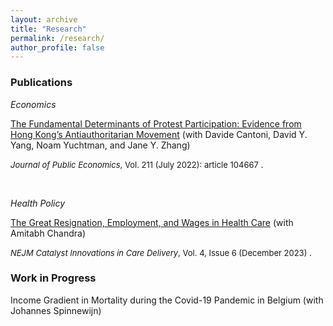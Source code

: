 ```yaml
---
layout: archive
title: "Research"
permalink: /research/
author_profile: false
---
```


### Publications

_Economics_

[The Fundamental Determinants of Protest Participation: Evidence from Hong Kong’s Antiauthoritarian Movement](../files/hk_descriptive.pdf) (with Davide Cantoni, David Y. Yang, Noam Yuchtman, and Jane Y. Zhang)

<span style="font-size: small;">_Journal of Public Economics_, Vol. 211 (July 2022): article 104667 </span>.

<br>

_Health Policy_

[The Great Resignation, Employment, and Wages in Health Care](https://catalyst.nejm.org/doi/full/10.1056/CAT.23.0315) (with Amitabh Chandra)

<span style="font-size: small;"> _NEJM Catalyst Innovations in Care Delivery_, Vol. 4, Issue 6 (December 2023) </span>.

### Work in Progress

Income Gradient in Mortality during the Covid-19 Pandemic in Belgium (with Johannes Spinnewijn)